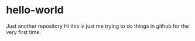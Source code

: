 # hello-world
Just another repository
Hi this is just me trying to do things in github for the very first time.
